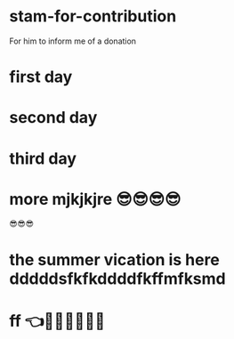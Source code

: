 # stam-for-contribution
For him to inform me of a donation

# first day
# second day
# third day
# more mjkjkjre 😎😎😎😎
😎😎😎
# the summer vication is here dddddsfkfkddddfkffmfksmd
# ff 👈💪💪🎤😊😵🤪
